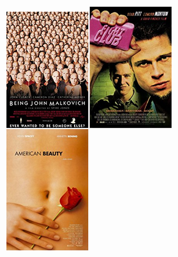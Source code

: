  [![Being John Malkovich](../images/Being_John_Malkovich_1999.jpg)](http://www.imdb.com/title/tt0120601) [![Fight Club](../images/Fight_Club_1999.jpg)](http://www.imdb.com/title/tt0137523) [![American Beauty](../images/American_Beauty_1999.jpg)](http://www.imdb.com/title/tt0169547)